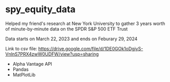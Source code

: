 # spy_equity_data

Helped my friend's research at New York University to gather 3 years worth of minute-by-minute data on the SPDR S&P 500 ETF Trust

Data starts on March 22, 2023 and ends on Feburary 29, 2024

Link to csv file: https://drive.google.com/file/d/1DE0GOk1oDgjyS-VnlnS7PRX4zwW0UDFW/view?usp=sharing

- Alpha Vantage API
- Pandas
- MatPlotLib
